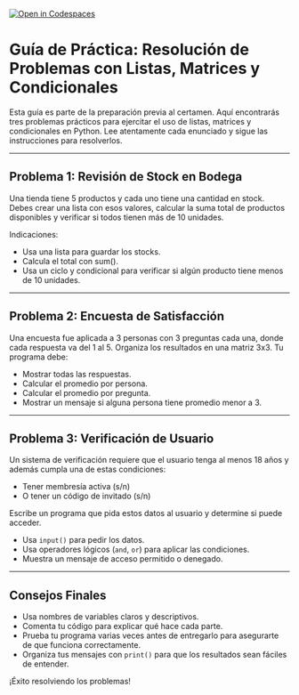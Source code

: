 [![Open in Codespaces](https://classroom.github.com/assets/launch-codespace-2972f46106e565e64193e422d61a12cf1da4916b45550586e14ef0a7c637dd04.svg)](https://classroom.github.com/open-in-codespaces?assignment_repo_id=19801924)
# Guía de Práctica: Resolución de Problemas con Listas, Matrices y Condicionales

Esta guía es parte de la preparación previa al certamen. Aquí encontrarás tres problemas prácticos para ejercitar el uso de listas, matrices y condicionales en Python. Lee atentamente cada enunciado y sigue las instrucciones para resolverlos.

---

## Problema 1: Revisión de Stock en Bodega

Una tienda tiene 5 productos y cada uno tiene una cantidad en stock. Debes crear una lista con esos valores, calcular la suma total de productos disponibles y verificar si todos tienen más de 10 unidades.

Indicaciones:
- Usa una lista para guardar los stocks.
- Calcula el total con sum().
- Usa un ciclo y condicional para verificar si algún producto tiene menos de 10 unidades.

---

## Problema 2: Encuesta de Satisfacción

Una encuesta fue aplicada a 3 personas con 3 preguntas cada una, donde cada respuesta va del 1 al 5.
Organiza los resultados en una matriz 3x3. Tu programa debe:

- Mostrar todas las respuestas.
- Calcular el promedio por persona.
- Calcular el promedio por pregunta.
- Mostrar un mensaje si alguna persona tiene promedio menor a 3.


---

## Problema 3: Verificación de Usuario

Un sistema de verificación requiere que el usuario tenga al menos 18 años y además cumpla una de estas condiciones:

- Tener membresía activa (s/n)
- O tener un código de invitado (s/n)

Escribe un programa que pida estos datos al usuario y determine si puede acceder.
- Usa `input()` para pedir los datos.
- Usa operadores lógicos (`and`, `or`) para aplicar las condiciones.
- Muestra un mensaje de acceso permitido o denegado.


---

## Consejos Finales

- Usa nombres de variables claros y descriptivos.
- Comenta tu código para explicar qué hace cada parte.
- Prueba tu programa varias veces antes de entregarlo para asegurarte de que funciona correctamente.
- Organiza tus mensajes con `print()` para que los resultados sean fáciles de entender.

¡Éxito resolviendo los problemas!